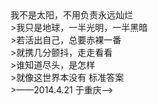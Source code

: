 <!-- ---
layout: page
title: About
image: true
onlineImg: https://ws1.sinaimg.cn/large/006tKfTcgy1fgv2uubr9lj31400qoth1.jpg
lang: en
ref: sky
--- -->




<!-->我不是太阳，不用负责永远灿烂<br>
>我只是地球，一半光明，一半黑暗<br>
>若活出自己，总要赤裸一番<br>
>就携几分颤抖，走走看看<br>
>谁知道尽头，是怎样<br>
>就像这世界本没有 标准答案<br>
>——2014.4.21 于重庆-->

<!-- 
## Programming

- iOS
- Web
- Data Science

## Music

🎸


### 词
@林夕:<br>
<a href="http://www.xiami.com/song/146622" target="_blank">开到荼蘼</a><br>
百年孤寂<br>
邮差

## Books

<a href="http://azureyu.com/cv" target="_blank">书单</a>

## Sports

- 🏓  乒乓球
- 🏊  游泳

## Social

Github:[@yogayu](https://github.com/yogayu)<br>
Weibo:[@游薪渝](http://weibo.com/yxydiscovery/)<br>
Douban:[@鱼北游](https://www.douban.com/people/POKUI/)<br>
Twitter:[@yxydiscovery](https://twitter.com/yxydiscovery)<br>
Instagram:@starflys

## Resume
<a href="http://azureyu.com/cv" target="_blank">My Resume</a>

 -->